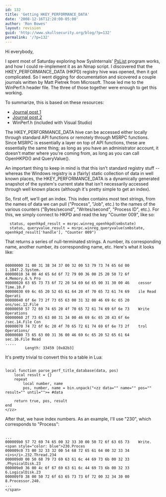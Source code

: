 ```yaml
---
id: 132
title: 'Getting HKEY_PERFORMANCE_DATA'
date: '2008-12-16T12:28:00-05:00'
author: 'Ron Bowes'
layout: revision
guid: 'http://www.skullsecurity.org/blog/?p=132'
permalink: '/?p=132'
---
```


Hi everybody,

I spent most of Saturday exploring how SysInternals' [PsList](http://technet.microsoft.com/en-us/sysinternals/bb896682.aspx) program works, and how I could re-implement it as an Nmap script. I discovered that the HKEY\_PERFORMANCE\_DATA (HKPD) registry hive was opened, then it got complicated. So I went digging for documentation and sicovered a couple journals written by Matt Pietrek from Microsoft. Those led me to the WinPerf.h header file. The three of those together were enough to get this working.

To summarize, this is based on these resources:

- [Journal post 1](http://www.microsoft.com/msj/archive/S271.aspx)
- [Journal post 2](http://www.microsoft.com/msj/archive/S2A9.aspx)
- WinPerf.h (included with Visual Studio)

The HKEY\_PERFORMANCE\_DATA hive can be accessed either locally through standard API functions or remotely through MSRPC functions. Since MSRPC is essentially a layer on top of API functions, these are essentially the same thing; as long as you have an administrator account, it doesn't matter where you're coming from, as long as you can call OpenHKPD() and QueryValue().

An important thing to keep in mind is that this isn't standard registry stuff -- whereas the Windows registry is a (fairly) static collection of data in well known places, the HKEY\_PERFORMANCE\_DATA is a dynamically generated snapshot of the system's current state that isn't necessarily accessed through well known places (although it's pretty simple to get an index).

So, first off, we'll get an index. This index contains most text strings, from the names of data we can pull ("Process", "Job", etc.) to the names of the various counters ("Bytes/second", "Writes/second", "Process ID", etc.). For this, we simply connect to HKPD and read the key "Counter 009", like so:

```
  status, openhkpd_result = msrpc.winreg_openhkpd(smbstate)
  status, queryvalue_result = msrpc.winreg_queryvalue(smbstate, openhkpd_result['handle'], "Counter 009")
```

That returns a series of null-terminated strings. A number, its corresponding name, another number, *its* corresponding name, etc. Here's what it looks like:

```

00000000 31 00 31 38 34 37 00 32 00 53 79 73 74 65 6d 00    1.1847.2.System.
00000010 34 00 4d 65 6d 6f 72 79 00 36 00 25 20 50 72 6f    4.Memory.6.% Pro
00000020 63 65 73 73 6f 72 20 54 69 6d 65 00 31 30 00 46    cessor Time.10.F
00000030 69 6c 65 20 52 65 61 64 20 4f 70 65 72 61 74 69    ile Read Operati
00000040 6f 6e 73 2f 73 65 63 00 31 32 00 46 69 6c 65 20    ons/sec.12.File
00000050 57 72 69 74 65 20 4f 70 65 72 61 74 69 6f 6e 73    Write Operations
00000060 2f 73 65 63 00 31 34 00 46 69 6c 65 20 43 6f 6e    /sec.14.File Con
00000070 74 72 6f 6c 20 4f 70 65 72 61 74 69 6f 6e 73 2f    trol Operations/
00000080 73 65 63 00 31 36 00 46 69 6c 65 20 52 65 61 64    sec.16.File Read
.....
         Length: 33459 [0x82b3]
```

It's pretty trivial to convert this to a table in Lua:

```

local function parse_perf_title_database(data, pos)
    local result = {}
    repeat
        local number, name
        pos, number, name = bin.unpack("<zz data="" name="" pos="" result="" until="">= #data

    return true, pos, result
end
</zz>
```

After that, we have index numbers. As an example, I'll use "230", which corresponds to "Process":

```

...
000009b0 57 72 69 74 65 00 32 33 30 00 50 72 6f 63 65 73    Write.<span style="color: blue">230.Proces
000009c0 73 00 32 33 32 00 54 68 72 65 61 64 00 32 33 34    <i>s</i>.232.Thread.234
000009d0 00 50 68 79 73 69 63 61 6c 44 69 73 6b 00 32 33    .PhysicalDisk.23
000009e0 36 00 4c 6f 67 69 63 61 6c 44 69 73 6b 00 32 33    6.LogicalDisk.23
000009f0 38 00 50 72 6f 63 65 73 73 6f 72 00 32 34 30 00    8.Processor.240.
...
</span>
```